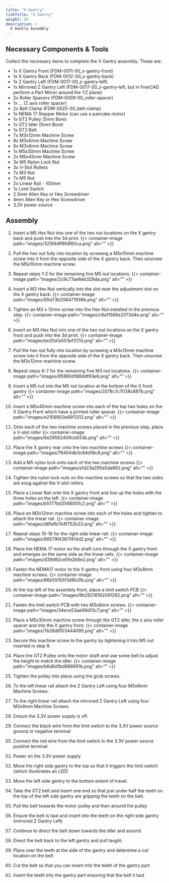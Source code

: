 ```yaml
---
title: "X Gantry"
linkTitle: "X Gantry"
weight: 80
description: >
  X Gantry Assembly
---
```


## Necessary Components & Tools

Collect the necessary items to complete the X Gantry assembly. These are:

* 1x X Gantry Front (FDM-0011-00_x-gantry-front)
* 1x X Gantry Back (FDM-0012-00_x-gantry-back)
* 1x Z Gantry Left (FDM-0017-00_z-gantry-left)
* 1x Mirrored Z Gantry Left (FDM-0017-00_z-gantry-left, but in FreeCAD perform a Part Mirror around the YZ plane)
* 2x Roller Spacers (FDM-0009-00_roller-spacer)
* 1x ... (Z axis roller spacer)
* 2x Belt Clamp (FDM-0025-00_belt-clamp)
* 1x NEMA 17 Stepper Motor (can use a pancake motor)
* 1x GT2 Pulley (5mm Bore) 
* 1x GT2 Idler (5mm Bore)
* 1x GT2 Belt
* 7x M3x12mm Machine Screw
* 8x M3x6mm Machine Screw
* 6x M3x8mm Machine Screw
* 1x M5x30mm Machine Screw
* 2x M5x45mm Machine Screw
* 3x M5 Nylon Lock Nut
* 3x V-Slot Rollers
* 7x M3 Nut
* 7x M5 Nut
* 2x Linear Rail - 100mm
* 1x Limit Switch
* 2.5mm Allen Key or Hex Screwdriver
* 4mm Allen Key or Hex Screwdriver
* 3.3V power source

## Assembly

1. Insert a M5 Hex Nut into one of the hex nut locations on the X gantry back and push into the 3d print. 
{{< container-image path="images/325f44ff6fdf60ca.png" alt="" >}}

2. Pull the hex nut fully into location by screwing a M5x10mm machine screw into it from the opposite side of the X gantry back. Then unscrew the M5x10mm machine screw.
3. Repeat steps 1-2 for the remaining five M5 nut locations.
{{< container-image path="images/2c9c77ae6eb329da.png" alt="" >}}

4. Insert a M3 Hex Nut vertically into the slot near the adjustment slot on the X gantry back.
{{< container-image path="images/95d73b206471936b.png" alt="" >}}

5. Tighten an M3 x 12mm screw into the Hex Nut installed in the previous step.
{{< container-image path="images/c8af1569e2073d4e.png" alt="" >}}

6. Insert an M3 Hex Nut into one of the hex nut locations on the X gantry front and push into the 3d print.
{{< container-image path="images/ee20a1a503ef317d.png" alt="" >}}

7. Pull the hex nut fully into location by screwing a M3x12mm machine screw into it from the opposite side of the X gantry back. Then unscrew the M3x12mm machine screw.
8. Repeat steps 6-7 for the remaining five M3 nut locations.
{{< container-image path="images/85880d188ddf93e6.png" alt="" >}}

9. Insert a M5 nut into the M5 nut location at the bottom of the X front gantry
{{< container-image path="images/2078c7c7038c887b.png" alt="" >}}

10. Insert a M5x45mm machine screw into each of the top two holes on the X Gantry Front which have a printed roller spacer.
{{< container-image path="images/e2108903e6911312.png" alt="" >}}

11. Onto each of the two machine screws placed in the previous step, place a V-slot roller
{{< container-image path="images/6e29562409ce933b.png" alt="" >}}
12. Place the X gantry rear onto the two machine screws
{{< container-image path="images/79404db3c84d18c8.png" alt="" >}}
13. Add a M5 nylon lock onto each of the two machine screws
{{< container-image path="images/a1d23a295e5da862.png" alt="" >}}
14. Tighten the nylon lock nuts on the machine screws so that the two sides are snug against the V-slot rollers.
15. Place a Linear Rail onto the X gantry front and line up the holes with the three holes on the left.
{{< container-image path="images/b5177bd2566001c2.png" alt="" >}}
16. Place an M3x12mm machine screw into each of the holes and tighten to attach the linear rail.
{{< container-image path="images/d6fafb744f752b33.png" alt="" >}}
17. Repeat steps 15-16 for the right side linear rail.
{{< container-image path="images/99579f4387f414d2.png" alt="" >}}
18. Place the NEMA 17 motor so the shaft runs through the X gantry front and emerges on the same side as the linear rails.
{{< container-image path="images/d39d92ce5fe2b6e2.png" alt="" >}}
19. Fasten the NEMA17 motor to the X gantry front using four M3x8mm machine screws.
{{< container-image path="images/86b55f93f3d8b3fb.png" alt="" >}}
20. At the top left of the assembly front, place a limit switch PCB
{{< container-image path="images/9b29218162091282.png" alt="" >}}
21. Fasten the limit switch PCB with two M3x8mm screws.
{{< container-image path="images/34ece53ad49d13c7.png" alt="" >}}
22. Place a M5x30mm machine screw through the GT2 idler, the z axis roller spacer and into the X gantry front.
{{< container-image path="images/7b28d6f03444095.png" alt="" >}}
23. Secure this machine screw to the gantry by tightening it into M5 nut inserted in step 9.
24. Place the GT2 Pulley onto the motor shaft and use some belt to adjust the height to match the idler.
{{< container-image path="images/b6d6d1bd686691b.png" alt="" >}}
25. Tighten the pulley into place using the grub screws.
26. To the left linear rail attach the Z Gantry Left using four M3x6mm Machine Screws.
27. To the right linear rail attach the mirrored Z Gantry Left using four M3x6mm Machine Screws.
28. Ensure the 3.3V power supply is off.
29. Connect the black wire from the limit switch to the 3.3V power source ground or negative terminal
30. Connect the red wire from the limit switch to the 3.3V power source positive terminal.
31. Power on the 3.3V power supply
32. Move the right side gantry to the top so that it triggers the limit switch (which illuminates an LED)
33. Move the left side gantry to the bottom extent of travel.
34. Take the GT2 belt and insert one end so that just under half the teeth on the top of the left side gantry are gripping the teeth on the belt.
35. Pull the belt towards the motor pulley and then around the pulley
36. Ensure the belt is taut and insert into the teeth on the right side gantry (mirrored Z Gantry Left)
37. Continue to direct the belt down towards the idler and around
38. Direct the belt back to the left gantry and pull taught.
39. Place over the teeth at the side of the gantry and determine a cut location on the belt
40. Cut the belt so that you can insert into the teeth of the gantry part
41. Insert the teeth into the gantry part ensuring that the belt it taut

